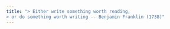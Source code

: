 ```yaml
---
title: "> Either write something worth reading, 
> or do something worth writing -- Benjamin Franklin (1738)"
---
```



